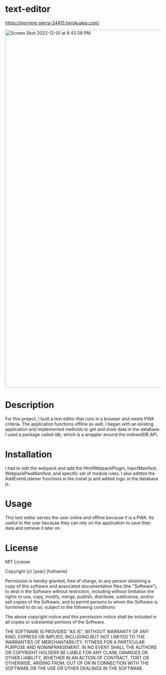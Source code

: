 # text-editor

https://morning-sierra-24415.herokuapp.com/

<img width="1159" alt="Screen Shot 2022-12-01 at 9 43 08 PM" src="https://user-images.githubusercontent.com/108489839/205203077-579db577-6374-47ba-9590-06729bc53a26.png">

# Description

For this project, I built a text editor that runs in a browser and meets PWA criteria. The application functions offline as well. I began with an existing application and implemented methods to get and store data in the database. I used a package called idb, which is a wrapper around the indexedDB API. 

# Installation

I had to edit the webpack and add the HtmlWebpackPlugin, InjectManifest, WebpackPwaManifest, and specific set of module rules. I also editted the AddEventListener functions in the install js and added logic in the database js.

# Usage

This text editor serves the user online and offline because it is a PWA. Its useful to the user because they can rely on the application to save their data and retrieve it later on. 


# License

MIT License

Copyright (c) [year] [fullname]

Permission is hereby granted, free of charge, to any person obtaining a copy of this software and associated documentation files (the "Software"), to deal in the Software without restriction, including without limitation the rights to use, copy, modify, merge, publish, distribute, sublicense, and/or sell copies of the Software, and to permit persons to whom the Software is furnished to do so, subject to the following conditions:

The above copyright notice and this permission notice shall be included in all copies or substantial portions of the Software.

THE SOFTWARE IS PROVIDED "AS IS", WITHOUT WARRANTY OF ANY KIND, EXPRESS OR IMPLIED, INCLUDING BUT NOT LIMITED TO THE WARRANTIES OF MERCHANTABILITY, FITNESS FOR A PARTICULAR PURPOSE AND NONINFRINGEMENT. IN NO EVENT SHALL THE AUTHORS OR COPYRIGHT HOLDERS BE LIABLE FOR ANY CLAIM, DAMAGES OR OTHER LIABILITY, WHETHER IN AN ACTION OF CONTRACT, TORT OR OTHERWISE, ARISING FROM, OUT OF OR IN CONNECTION WITH THE SOFTWARE OR THE USE OR OTHER DEALINGS IN THE SOFTWARE.
